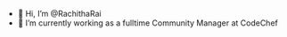 - 👋 Hi, I’m @RachithaRai
- 🌱 I’m currently working as a fulltime Community Manager at CodeChef

<!---
RachithaRai/RachithaRai is a ✨ special ✨ repository because its `README.md` (this file) appears on your GitHub profile.
You can click the Preview link to take a look at your changes.
--->
